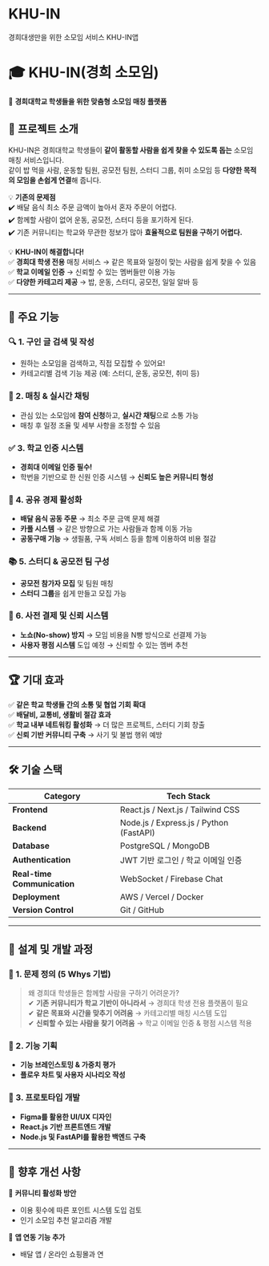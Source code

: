 # KHU-IN
경희대생만을 위한 소모임 서비스 KHU-IN앱
# 🎓 KHU-IN(경희 소모임)  
🚀 **경희대학교 학생들을 위한 맞춤형 소모임 매칭 플랫폼**  

## 📢 프로젝트 소개  
KHU-IN은 경희대학교 학생들이 **같이 활동할 사람을 쉽게 찾을 수 있도록 돕는** 소모임 매칭 서비스입니다.  
같이 밥 먹을 사람, 운동할 팀원, 공모전 팀원, 스터디 그룹, 취미 소모임 등 **다양한 목적의 모임을 손쉽게 연결**해 줍니다.  

💡 **기존의 문제점**  
✔️ 배달 음식 최소 주문 금액이 높아서 혼자 주문이 어렵다.  
✔️ 함께할 사람이 없어 운동, 공모전, 스터디 등을 포기하게 된다.  
✔️ 기존 커뮤니티는 학교와 무관한 정보가 많아 **효율적으로 팀원을 구하기 어렵다.**  

💡 **KHU-IN이 해결합니다!**  
✅ **경희대 학생 전용** 매칭 서비스 → 같은 목표와 일정이 맞는 사람을 쉽게 찾을 수 있음  
✅ **학교 이메일 인증** → 신뢰할 수 있는 멤버들만 이용 가능  
✅ **다양한 카테고리 제공** → 밥, 운동, 스터디, 공모전, 일일 알바 등  

---

## 🎯 **주요 기능**  
### 🔍 1. 구인 글 검색 및 작성  
- 원하는 소모임을 검색하고, 직접 모집할 수 있어요!  
- 카테고리별 검색 기능 제공 (예: 스터디, 운동, 공모전, 취미 등)  

### 💬 2. 매칭 & 실시간 채팅  
- 관심 있는 소모임에 **참여 신청**하고, **실시간 채팅**으로 소통 가능  
- 매칭 후 일정 조율 및 세부 사항을 조정할 수 있음  

### ✅ 3. 학교 인증 시스템  
- **경희대 이메일 인증 필수!**  
- 학번을 기반으로 한 신원 인증 시스템 → **신뢰도 높은 커뮤니티 형성**  

### 🔗 4. 공유 경제 활성화  
- **배달 음식 공동 주문** → 최소 주문 금액 문제 해결  
- **카풀 시스템** → 같은 방향으로 가는 사람들과 함께 이동 가능  
- **공동구매 기능** → 생필품, 구독 서비스 등을 함께 이용하여 비용 절감  

### 📚 5. 스터디 & 공모전 팀 구성  
- **공모전 참가자 모집** 및 팀원 매칭  
- **스터디 그룹**을 쉽게 만들고 모집 가능  

### 🔐 6. 사전 결제 및 신뢰 시스템  
- **노쇼(No-show) 방지** → 모임 비용을 N빵 방식으로 선결제 가능  
- **사용자 평점 시스템** 도입 예정 → 신뢰할 수 있는 멤버 추천  

---

## 🏆 **기대 효과**  
✅ **같은 학교 학생들 간의 소통 및 협업 기회 확대**  
✅ **배달비, 교통비, 생활비 절감 효과**  
✅ **학교 내부 네트워킹 활성화** → 더 많은 프로젝트, 스터디 기회 창출  
✅ **신뢰 기반 커뮤니티 구축** → 사기 및 불법 행위 예방  

---

## 🛠️ **기술 스택**  
| **Category**  | **Tech Stack**  |
|--------------|----------------|
| **Frontend**  | React.js / Next.js / Tailwind CSS |
| **Backend**  | Node.js / Express.js / Python (FastAPI) |
| **Database**  | PostgreSQL / MongoDB |
| **Authentication** | JWT 기반 로그인 / 학교 이메일 인증 |
| **Real-time Communication** | WebSocket / Firebase Chat |
| **Deployment** | AWS / Vercel / Docker |
| **Version Control** | Git / GitHub |

---

## 📌 **설계 및 개발 과정**  
### 📍 1. 문제 정의 (5 Whys 기법)  
> 왜 경희대 학생들은 함께할 사람을 구하기 어려운가?  
✔ **기존 커뮤니티가 학교 기반이 아니라서** → 경희대 학생 전용 플랫폼이 필요  
✔ **같은 목표와 시간을 맞추기 어려움** → 카테고리별 매칭 시스템 도입  
✔ **신뢰할 수 있는 사람을 찾기 어려움** → 학교 이메일 인증 & 평점 시스템 적용  

### 📍 2. 기능 기획  
- **기능 브레인스토밍 & 가중치 평가**  
- **플로우 차트 및 사용자 시나리오 작성**  

### 📍 3. 프로토타입 개발  
- **Figma를 활용한 UI/UX 디자인**  
- **React.js 기반 프론트엔드 개발**  
- **Node.js 및 FastAPI를 활용한 백엔드 구축**  

---

## 🚀 **향후 개선 사항**  
🔹 **커뮤니티 활성화 방안**  
- 이용 횟수에 따른 포인트 시스템 도입 검토  
- 인기 소모임 추천 알고리즘 개발  

🔹 **앱 연동 기능 추가**  
- 배달 앱 / 온라인 쇼핑몰과 연
